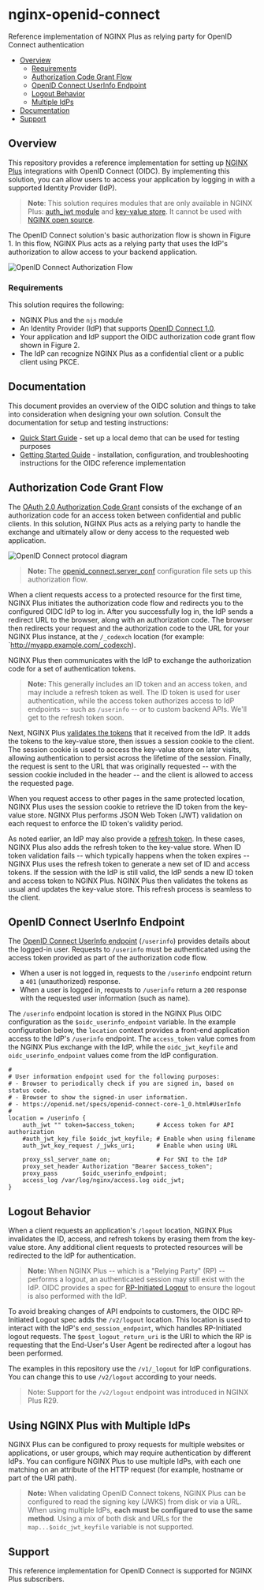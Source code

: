 # nginx-openid-connect

Reference implementation of NGINX Plus as relying party for OpenID Connect authentication

<!-- START doctoc generated TOC please keep comment here to allow auto update -->
<!-- DON'T EDIT THIS SECTION, INSTEAD RE-RUN doctoc TO UPDATE -->

- [Overview](#overview)
  - [Requirements](#requirements)
  - [Authorization Code Grant Flow](#authorization-code-grant-flow)
  - [OpenID Connect UserInfo Endpoint](#openid-connect-userinfo-endpoint)
  - [Logout Behavior](#logout-behavior)
  - [Multiple IdPs](#multiple-idps)
- [Documentation](#documentation)
- [Support](#support)

<!-- END doctoc generated TOC please keep comment here to allow auto update -->

## Overview

This repository provides a reference implementation for setting up [NGINX Plus](https://www.nginx.com/products/nginx/) integrations with OpenID Connect (OIDC). By implementing this solution, you can allow users to access your application by logging in with a supported Identity Provider (IdP).

> **Note**: This solution requires modules that are only available in NGINX Plus: [auth_jwt module](https://nginx.org/en/docs/http/ngx_http_auth_jwt_module.html) and [key-value store](https://nginx.org/en/docs/http/ngx_http_keyval_module.html). It cannot be used with [NGINX open source](http://www.nginx.org/en).

The OpenID Connect solution's basic authorization flow is shown in Figure 1. In this flow, NGINX Plus acts as a relying party that uses the IdP's authorization to allow access to your backend application.

![OpenID Connect Authorization Flow](https://www.nginx.com/wp-content/uploads/2018/04/dia-LC-2018-03-30-OpenID-Connect-authorization-code-flow-NGINX-800x426-03.svg "Figure 1: High-level authorization flow with OpenID Connect and NGINX Plus")

### Requirements

This solution requires the following:

- NGINX Plus and the `njs` module
- An Identity Provider (IdP) that supports [OpenID Connect 1.0](https://openid.net/connect/).
- Your application and IdP support the OIDC authorization code grant flow shown in Figure 2.
- The IdP can recognize NGINX Plus as a confidential client or a public client using PKCE.

## Documentation

This document provides an overview of the OIDC solution and things to take into consideration when designing your own solution. Consult the documentation for setup and testing instructions:

- [Quick Start Guide](https://github.com/nginx-openid-connect/nginx-oidc-examples/blob/main/001-oidc-local-test/README.md) - set up a local demo that can be used for testing purposes
- [Getting Started Guide](/docs/02-getting-started.md) - installation, configuration, and troubleshooting instructions for the OIDC reference implementation

## Authorization Code Grant Flow

The [OAuth 2.0 Authorization Code Grant](https://oauth.net/2/grant-types/authorization-code/) consists of the exchange of an authorization code for an access token between confidential and public clients. In this solution, NGINX Plus acts as a relying party to handle the exchange and ultimately allow or deny access to the requested web application.

![OpenID Connect protocol diagram](https://www.nginx.com/wp-content/uploads/2018/04/dia-LC-2018-03-30-OpenID-Connect-authentication-code-flow-detailed-800x840-03.svg "Figure 2. OpenID Connect authorization code flow protocol")

> **Note:** The [openid_connect.server_conf](openid_connect.server_conf) configuration file sets up this authorization flow.

When a client requests access to a protected resource for the first time, NGINX Plus initiates the authorization code flow and redirects you to the configured OIDC IdP to log in. After you successfully log in, the IdP sends a redirect URL to the browser, along with an authorization code. The browser then redirects your request and the authorization code to the URL for your NGINX Plus instance, at the `/_codexch` location (for example: `http://myapp.example.com/_codexch).

NGINX Plus then communicates with the IdP to exchange the authorization code for a set of authentication tokens.

> **Note:** This generally includes an ID token and an access token, and may include a refresh token as well. The ID token is used for user authentication, while the access token authorizes access to IdP endpoints -- such as `/userinfo` -- or to custom backend APIs. We'll get to the refresh token soon.

Next, NGINX Plus [validates the tokens](https://openid.net/specs/openid-connect-core-1_0.html#IDTokenValidation) that it received from the IdP. It adds the tokens to the key-value store, then issues a session cookie to the client. The session cookie is used to access the key-value store on later visits, allowing authentication to persist across the lifetime of the session. Finally, the request is sent to the URL that was originally requested -- with the session cookie included in the header -- and the client is allowed to access the requested page.

When you request access to other pages in the same protected location, NGINX Plus uses the session cookie to retrieve the ID token from the key-value store. NGINX Plus performs JSON Web Token (JWT) validation on each request to enforce the ID token's validity period.

As noted earlier, an IdP may also provide a [refresh token](https://openid.net/specs/openid-connect-core-1_0.html#RefreshTokens). In these cases, NGINX Plus also adds the refresh token to the key-value store. When ID token validation fails -- which typically happens when the token expires -- NGINX Plus uses the refresh token to generate a new set of ID and access tokens. If the session with the IdP is still valid, the IdP sends a new ID token and access token to NGINX Plus. NGINX Plus then validates the tokens as usual and updates the key-value store. This refresh process is seamless to the client.

## OpenID Connect UserInfo Endpoint

The [OpenID Connect UserInfo endpoint](https://openid.net/specs/openid-connect-core-1_0.html#UserInfo) (`/userinfo`) provides details about the logged-in user. Requests to `/userinfo` must be authenticated using the access token provided as part of the authorization code flow.

- When a user is not logged in, requests to the `/userinfo` endpoint return a `401` (unauthorized) response.
- When a user is logged in, requests to `/userinfo` return a `200` response with the requested user information (such as name).

The `/userinfo` endpoint location is stored in the NGINX Plus OIDC configuration as the `$oidc_userinfo_endpoint` variable. In the example configuration below, the `location` context provides a front-end application access to the IdP's `/userinfo` endpoint. The `access_token` value comes from the NGINX Plus exchange with the IdP, while the `oidc_jwt_keyfile` and `oidc_userinfo_endpoint` values come from the IdP configuration.

```
#
# User information endpoint used for the following purposes:
# - Browser to periodically check if you are signed in, based on status code.
# - Browser to show the signed-in user information.
# - https://openid.net/specs/openid-connect-core-1_0.html#UserInfo
#
location = /userinfo {
    auth_jwt "" token=$access_token;      # Access token for API authorization
    #auth_jwt_key_file $oidc_jwt_keyfile; # Enable when using filename
    auth_jwt_key_request /_jwks_uri;      # Enable when using URL

    proxy_ssl_server_name on;             # For SNI to the IdP
    proxy_set_header Authorization "Bearer $access_token";
    proxy_pass       $oidc_userinfo_endpoint;
    access_log /var/log/nginx/access.log oidc_jwt;
}
```

## Logout Behavior

When a client requests an application's `/logout` location, NGINX Plus invalidates the ID, access, and refresh tokens by erasing them from the key-value store. Any additional client requests to protected resources will be redirected to the IdP for authentication.

> **Note:** When NGINX Plus -- which is a "Relying Party" (RP) -- performs a logout, an authenticated session may still exist with the IdP. OIDC provides a spec for [RP-Initiated Logout](https://openid.net/specs/openid-connect-rpinitiated-1_0.html#RPLogout) to ensure the logout is also performed with the IdP.

To avoid breaking changes of API endpoints to customers, the OIDC RP-Initiated Logout spec adds the `/v2/logout` location. This location is used to interact with the IdP's `end_session_endpoint`, which handles RP-Initiated logout requests. The `$post_logout_return_uri` is the URI to which the RP is requesting that the End-User's User Agent be redirected after a logout has been performed.

The examples in this repository use the `/v1/_logout` for IdP configurations. You can change this to use `/v2/logout` according to your needs.

> Note: Support for the `/v2/logout` endpoint was introduced in NGINX Plus R29.

## Using NGINX Plus with Multiple IdPs

NGINX Plus can be configured to proxy requests for multiple websites or applications, or user groups, which may require authentication by different IdPs. You can configure NGINX Plus to use multiple IdPs, with each one matching on an attribute of the HTTP request (for example, hostname or part of the URI path).

> **Note:** When validating OpenID Connect tokens, NGINX Plus can be configured to read the signing key (JWKS) from disk or via a URL. When using multiple IdPs, **each must be configured to use the same method**. Using a mix of both disk and URLs for the `map...$oidc_jwt_keyfile` variable is not supported.

## Support

This reference implementation for OpenID Connect is supported for NGINX Plus subscribers.

